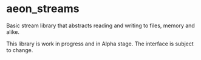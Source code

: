 aeon_streams
============

Basic stream library that abstracts reading and writing to files, memory and alike.

This library is work in progress and in Alpha stage. The interface is subject to change.
